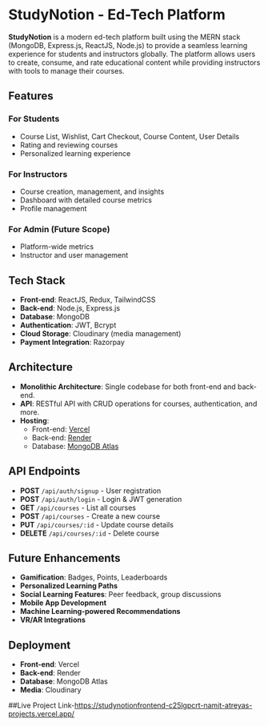 # StudyNotion - Ed-Tech Platform

**StudyNotion** is a modern ed-tech platform built using the MERN stack (MongoDB, Express.js, ReactJS, Node.js) to provide a seamless learning experience for students and instructors globally. The platform allows users to create, consume, and rate educational content while providing instructors with tools to manage their courses.

## Features

### For Students
- Course List, Wishlist, Cart Checkout, Course Content, User Details
- Rating and reviewing courses
- Personalized learning experience

### For Instructors
- Course creation, management, and insights
- Dashboard with detailed course metrics
- Profile management

### For Admin (Future Scope)
- Platform-wide metrics
- Instructor and user management

## Tech Stack
- **Front-end**: ReactJS, Redux, TailwindCSS
- **Back-end**: Node.js, Express.js
- **Database**: MongoDB
- **Authentication**: JWT, Bcrypt
- **Cloud Storage**: Cloudinary (media management)
- **Payment Integration**: Razorpay

## Architecture
- **Monolithic Architecture**: Single codebase for both front-end and back-end.
- **API**: RESTful API with CRUD operations for courses, authentication, and more.
- **Hosting**: 
  - Front-end: [Vercel](https://vercel.com)
  - Back-end: [Render](https://render.com) 
  - Database: [MongoDB Atlas](https://www.mongodb.com/cloud/atlas)
  
## API Endpoints
- **POST** `/api/auth/signup` - User registration
- **POST** `/api/auth/login` - Login & JWT generation
- **GET** `/api/courses` - List all courses
- **POST** `/api/courses` - Create a new course
- **PUT** `/api/courses/:id` - Update course details
- **DELETE** `/api/courses/:id` - Delete course

## Future Enhancements
- **Gamification**: Badges, Points, Leaderboards
- **Personalized Learning Paths**
- **Social Learning Features**: Peer feedback, group discussions
- **Mobile App Development**
- **Machine Learning-powered Recommendations**
- **VR/AR Integrations**

## Deployment
- **Front-end**: Vercel
- **Back-end**: Render 
- **Database**: MongoDB Atlas
- **Media**: Cloudinary

##Live Project Link-https://studynotionfrontend-c25lgpcrt-namit-atreyas-projects.vercel.app/
